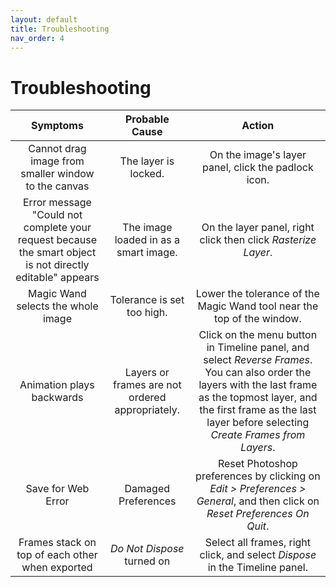 ```yaml
---
layout: default
title: Troubleshooting
nav_order: 4
---
```


# Troubleshooting

|  **Symptoms** | **Probable Cause** |   **Action**  |
|:-------------:|:------------------:|:-------------:|
| Cannot drag image from smaller window to the canvas | The layer is locked. | On the image's layer panel, click the padlock icon. |
| Error message "Could not complete your request because the smart object is not directly editable" appears | The image loaded in as a smart image. | On the layer panel, right click then click _Rasterize Layer_. |
| Magic Wand selects the whole image | Tolerance is set too high. | Lower the tolerance of the Magic Wand tool near the top of the window. |
| Animation plays backwards | Layers or frames are not ordered appropriately. | Click on the menu button in Timeline panel, and select _Reverse Frames_. You can also order the layers with the last frame as the topmost layer, and the first frame as the last layer before selecting _Create Frames from Layers_.|
| Save for Web Error | Damaged Preferences | Reset Photoshop preferences by clicking on _Edit > Preferences > General_, and then click on _Reset Preferences On Quit_. |
| Frames stack on top of each other when exported | _Do Not Dispose_ turned on | Select all frames, right click, and select _Dispose_ in the Timeline panel. |
